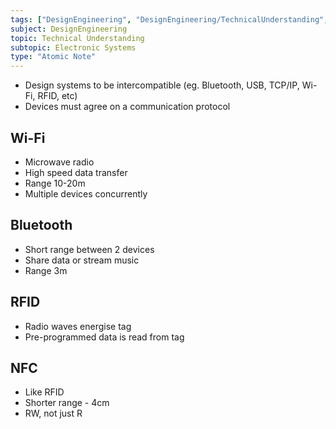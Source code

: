 ```yaml
---
tags: ["DesignEngineering", "DesignEngineering/TechnicalUnderstanding", "DesignEngineering/TechnicalUnderstanding/ElectronicSystems"]
subject: DesignEngineering
topic: Technical Understanding
subtopic: Electronic Systems
type: "Atomic Note"
---
```


 - Design systems to be intercompatible (eg. Bluetooth, USB, TCP/IP, Wi-Fi, RFID, etc)
 - Devices must agree on a communication protocol

## Wi-Fi
 - Microwave radio
 - High speed data transfer
 - Range 10-20m
 - Multiple devices concurrently
## Bluetooth
 - Short range between 2 devices
 - Share data or stream music
 - Range 3m
## RFID
 - Radio waves energise tag
 - Pre-programmed data is read from tag
## NFC
 - Like RFID
 - Shorter range - 4cm
 - RW, not just R